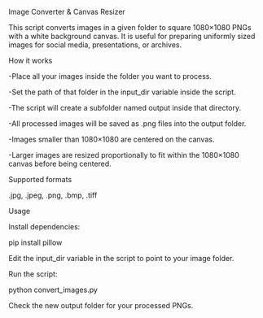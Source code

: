 Image Converter & Canvas Resizer

This script converts images in a given folder to square 1080×1080 PNGs with a white background canvas. It is useful for preparing uniformly sized images for social media, presentations, or archives.

How it works

-Place all your images inside the folder you want to process.

-Set the path of that folder in the input_dir variable inside the script.

-The script will create a subfolder named output inside that directory.

-All processed images will be saved as .png files into the output folder.

-Images smaller than 1080×1080 are centered on the canvas.

-Larger images are resized proportionally to fit within the 1080×1080 canvas before being centered.

Supported formats

.jpg, .jpeg, .png, .bmp, .tiff

Usage

Install dependencies:

pip install pillow


Edit the input_dir variable in the script to point to your image folder.

Run the script:

python convert_images.py


Check the new output folder for your processed PNGs.
